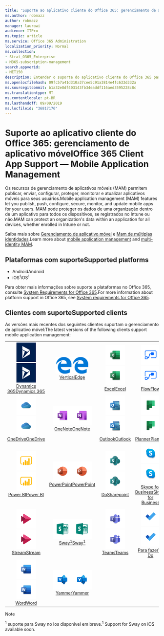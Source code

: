 ```yaml
---
title: 'Suporte ao aplicativo cliente do Office 365: gerenciamento de aplicativo móvel'
ms.author: robmazz
author: robmazz
manager: laurawi
audience: ITPro
ms.topic: article
ms.service: Office 365 Administration
localization_priority: Normal
ms.collection:
- Strat_O365_Enterprise
- M365-subscription-management
search.appverid:
- MET150
description: Entender o suporte do aplicativo cliente do Office 365 para gerenciamento de aplicativos móveis
ms.openlocfilehash: 09fc57a41d310a37cee5c91a3814e4fc633d332a
ms.sourcegitcommit: b1a32e8df403143fb34eaddf116aed3595228c8c
ms.translationtype: MT
ms.contentlocale: pt-BR
ms.lasthandoff: 09/09/2019
ms.locfileid: "36817176"
---
```

# <a name="office-365-client-app-support--mobile-application-management"></a><span data-ttu-id="1f7ca-103">Suporte ao aplicativo cliente do Office 365: gerenciamento de aplicativo móvel</span><span class="sxs-lookup"><span data-stu-id="1f7ca-103">Office 365 Client App Support — Mobile Application Management</span></span>

<span data-ttu-id="1f7ca-104">Os recursos de gerenciamento de aplicativos móveis (MAM) permitem publicar, enviar, configurar, proteger, monitorar e atualizar aplicativos móveis para seus usuários.</span><span class="sxs-lookup"><span data-stu-id="1f7ca-104">Mobile application management (MAM) features let you publish, push, configure, secure, monitor, and update mobile apps for your users.</span></span> <span data-ttu-id="1f7ca-105">MAM pode proteger os dados de uma organização dentro de um aplicativo para todos os dispositivos, se registrados no Intune ou não.</span><span class="sxs-lookup"><span data-stu-id="1f7ca-105">MAM can protect an organization's data within an application for all devices, whether enrolled in Intune or not.</span></span>

<span data-ttu-id="1f7ca-106">Saiba mais sobre [Gerenciamento de aplicativo móvel](https://docs.microsoft.com/intune/mam-faq) e [Mam de múltiplas identidades](https://docs.microsoft.com/intune/app-protection-policy).</span><span class="sxs-lookup"><span data-stu-id="1f7ca-106">Learn more about [mobile application management](https://docs.microsoft.com/intune/mam-faq) and [multi-identity MAM](https://docs.microsoft.com/intune/app-protection-policy).</span></span>

## <a name="supported-platforms"></a><span data-ttu-id="1f7ca-107">Plataformas com suporte</span><span class="sxs-lookup"><span data-stu-id="1f7ca-107">Supported platforms</span></span>

 - <span data-ttu-id="1f7ca-108">Android</span><span class="sxs-lookup"><span data-stu-id="1f7ca-108">Android</span></span>
 - <span data-ttu-id="1f7ca-109">iOS<sup>1</sup></span><span class="sxs-lookup"><span data-stu-id="1f7ca-109">iOS<sup>1</sup></span></span>

<span data-ttu-id="1f7ca-110">Para obter mais informações sobre suporte a plataformas no Office 365, consulte [System Requirements for Office 365](https://products.office.com/office-system-requirements).</span><span class="sxs-lookup"><span data-stu-id="1f7ca-110">For more information about platform support in Office 365, see [System requirements for Office 365](https://products.office.com/office-system-requirements).</span></span>

## <a name="supported-clients"></a><span data-ttu-id="1f7ca-111">Clientes com suporte</span><span class="sxs-lookup"><span data-stu-id="1f7ca-111">Supported clients</span></span>

<span data-ttu-id="1f7ca-112">As versões mais recentes dos seguintes clientes suportam o gerenciamento de aplicativo móvel:</span><span class="sxs-lookup"><span data-stu-id="1f7ca-112">The latest versions of the following clients support mobile application management:</span></span>

| | | | | | |
|:---:|:---:|:---:|:---:|:---:|:---:|
| <span data-ttu-id="1f7ca-113">![Ícone do Dynamics 365](media/o365-dynamics365-64x64.png)</span><span class="sxs-lookup"><span data-stu-id="1f7ca-113">![Dynamics 365 icon](media/o365-dynamics365-64x64.png)</span></span> <br> [<span data-ttu-id="1f7ca-114">Dynamics 365</span><span class="sxs-lookup"><span data-stu-id="1f7ca-114">Dynamics 365</span></span>](https://dynamics.microsoft.com) | <span data-ttu-id="1f7ca-115">![Ícone de borda](media/o365-edge-64x64.png)</span><span class="sxs-lookup"><span data-stu-id="1f7ca-115">![Edge icon](media/o365-edge-64x64.png)</span></span> <br> [<span data-ttu-id="1f7ca-116">Vertical</span><span class="sxs-lookup"><span data-stu-id="1f7ca-116">Edge</span></span>](https://www.microsoft.com/windows/microsoft-edge) | <span data-ttu-id="1f7ca-117">![Ícone do Excel](media/o365-excel-64x64.png)</span><span class="sxs-lookup"><span data-stu-id="1f7ca-117">![Excel icon](media/o365-excel-64x64.png)</span></span> <br> [<span data-ttu-id="1f7ca-118">Excel</span><span class="sxs-lookup"><span data-stu-id="1f7ca-118">Excel</span></span>](https://products.office.com/excel) | <span data-ttu-id="1f7ca-119">![Ícone de fluxo](media/o365-flow-64x64.png)</span><span class="sxs-lookup"><span data-stu-id="1f7ca-119">![Flow icon](media/o365-flow-64x64.png)</span></span> <br> [<span data-ttu-id="1f7ca-120">Flow</span><span class="sxs-lookup"><span data-stu-id="1f7ca-120">Flow</span></span>](https://flow.microsoft.com) | <span data-ttu-id="1f7ca-121">![Ícone de Kaizala](media/o365-kaizala-64x64.png)</span><span class="sxs-lookup"><span data-stu-id="1f7ca-121">![Kaizala icon](media/o365-kaizala-64x64.png)</span></span> <br> [<span data-ttu-id="1f7ca-122">Kaizala</span><span class="sxs-lookup"><span data-stu-id="1f7ca-122">Kaizala</span></span>](https://products.office.com/en/business/microsoft-kaizala) 
| <span data-ttu-id="1f7ca-123">![Ícone do OneDrive for Business](media/o365-OneDrive-64x64.png)</span><span class="sxs-lookup"><span data-stu-id="1f7ca-123">![OneDrive for Business icon](media/o365-OneDrive-64x64.png)</span></span> <br> [<span data-ttu-id="1f7ca-124">OneDrive</span><span class="sxs-lookup"><span data-stu-id="1f7ca-124">OneDrive</span></span>](https://products.office.com/onedrive-for-business/online-cloud-storage) | <span data-ttu-id="1f7ca-125">![Ícone do OneNote](media/o365-OneNote-64x64.png)</span><span class="sxs-lookup"><span data-stu-id="1f7ca-125">![OneNote icon](media/o365-OneNote-64x64.png)</span></span> <br> [<span data-ttu-id="1f7ca-126">OneNote</span><span class="sxs-lookup"><span data-stu-id="1f7ca-126">OneNote</span></span>](https://products.office.com/onenote) | <span data-ttu-id="1f7ca-127">![Ícone do Outlook](media/o365-outlook-64x64.png)</span><span class="sxs-lookup"><span data-stu-id="1f7ca-127">![Outlook icon](media/o365-outlook-64x64.png)</span></span> <br> [<span data-ttu-id="1f7ca-128">Outlook</span><span class="sxs-lookup"><span data-stu-id="1f7ca-128">Outlook</span></span>](https://products.office.com/outlook) | <span data-ttu-id="1f7ca-129">![Ícone do Planner](media/o365-planner-64x64.png)</span><span class="sxs-lookup"><span data-stu-id="1f7ca-129">![Planner icon](media/o365-planner-64x64.png)</span></span> <br> [<span data-ttu-id="1f7ca-130">Planner</span><span class="sxs-lookup"><span data-stu-id="1f7ca-130">Planner</span></span>](https://products.office.com/business/task-management-software) | <span data-ttu-id="1f7ca-131">![Ícone do PowerApps](media/o365-powerapps-64x64.png)</span><span class="sxs-lookup"><span data-stu-id="1f7ca-131">![PowerApps icon](media/o365-powerapps-64x64.png)</span></span> <br> [<span data-ttu-id="1f7ca-132">PowerApps</span><span class="sxs-lookup"><span data-stu-id="1f7ca-132">PowerApps </span></span>](https://powerapps.microsoft.com) 
| <span data-ttu-id="1f7ca-133">![Ícone do PowerBI](media/o365-powerbi-64x64.png)</span><span class="sxs-lookup"><span data-stu-id="1f7ca-133">![PowerBI icon](media/o365-powerbi-64x64.png)</span></span> <br> [<span data-ttu-id="1f7ca-134">Power BI</span><span class="sxs-lookup"><span data-stu-id="1f7ca-134">Power BI</span></span>](https://powerbi.microsoft.com) | <span data-ttu-id="1f7ca-135">![Ícone do PowerPoint](media/o365-powerpoint-64x64.png)</span><span class="sxs-lookup"><span data-stu-id="1f7ca-135">![PowerPoint icon](media/o365-powerpoint-64x64.png)</span></span> <br> [<span data-ttu-id="1f7ca-136">PowerPoint</span><span class="sxs-lookup"><span data-stu-id="1f7ca-136">PowerPoint</span></span>](https://products.office.com/powerpoint) | <span data-ttu-id="1f7ca-137">![Ícone do SharePoint](media/o365-sharepoint-64x64.png)</span><span class="sxs-lookup"><span data-stu-id="1f7ca-137">![SharePoint icon](media/o365-sharepoint-64x64.png)</span></span> <br> [<span data-ttu-id="1f7ca-138">Do</span><span class="sxs-lookup"><span data-stu-id="1f7ca-138">Sharepoint</span></span>](https://products.office.com/sharepoint) | <span data-ttu-id="1f7ca-139">![Ícone do Skype for Business](media/o365-skypeforbusiness-64x64.png)</span><span class="sxs-lookup"><span data-stu-id="1f7ca-139">![Skype for Business icon](media/o365-skypeforbusiness-64x64.png)</span></span> <br> [<span data-ttu-id="1f7ca-140">Skype for <br> Business</span><span class="sxs-lookup"><span data-stu-id="1f7ca-140">Skype for <br> Business</span></span>](https://www.skype.com/business/) | <span data-ttu-id="1f7ca-141">![Ícone de StaffHub](media/o365-staffhub-64x64.png)</span><span class="sxs-lookup"><span data-stu-id="1f7ca-141">![StaffHub icon](media/o365-staffhub-64x64.png)</span></span> <br> [<span data-ttu-id="1f7ca-142">StaffHub</span><span class="sxs-lookup"><span data-stu-id="1f7ca-142">StaffHub</span></span>](https://products.office.com/microsoft-staffhub/staff-scheduling-software) 
| <span data-ttu-id="1f7ca-143">![Ícone de fluxo](media/o365-stream-64x64.png)</span><span class="sxs-lookup"><span data-stu-id="1f7ca-143">![Stream icon](media/o365-stream-64x64.png)</span></span> <br> [<span data-ttu-id="1f7ca-144">Stream</span><span class="sxs-lookup"><span data-stu-id="1f7ca-144">Stream</span></span>](https://stream.microsoft.com) | <span data-ttu-id="1f7ca-145">![Ícone de Sway](media/o365-sway-64x64.png)</span><span class="sxs-lookup"><span data-stu-id="1f7ca-145">![Sway icon](media/o365-sway-64x64.png)</span></span> <br> [<span data-ttu-id="1f7ca-146">Sway<sup>1</sup></span><span class="sxs-lookup"><span data-stu-id="1f7ca-146">Sway<sup>1</sup></span></span>](https://sway.com) | <span data-ttu-id="1f7ca-147">![Ícone do teams](media/o365-teams-64x64.png)</span><span class="sxs-lookup"><span data-stu-id="1f7ca-147">![Teams icon](media/o365-teams-64x64.png)</span></span> <br> [<span data-ttu-id="1f7ca-148">Teams</span><span class="sxs-lookup"><span data-stu-id="1f7ca-148">Teams</span></span>](https://products.office.com/microsoft-teams/group-chat-software) | <span data-ttu-id="1f7ca-149">![Ícone de tarefas pendentes](media/o365-todo-64x64.png)</span><span class="sxs-lookup"><span data-stu-id="1f7ca-149">![To Do icon](media/o365-todo-64x64.png)</span></span> <br> [<span data-ttu-id="1f7ca-150">Para fazer</span><span class="sxs-lookup"><span data-stu-id="1f7ca-150">To Do</span></span>](https://todo.microsoft.com) | <span data-ttu-id="1f7ca-151">![Ícone do Visio](media/o365-visio-64x64.png)</span><span class="sxs-lookup"><span data-stu-id="1f7ca-151">![Visio icon](media/o365-visio-64x64.png)</span></span> <br> [<span data-ttu-id="1f7ca-152">Visio</span><span class="sxs-lookup"><span data-stu-id="1f7ca-152">Visio</span></span>](https://products.office.com/visio/flowchart-software) 
| <span data-ttu-id="1f7ca-153">![Ícone do Word](media/o365-word-64x64.png)</span><span class="sxs-lookup"><span data-stu-id="1f7ca-153">![Word icon](media/o365-word-64x64.png)</span></span> <br> [<span data-ttu-id="1f7ca-154">Word</span><span class="sxs-lookup"><span data-stu-id="1f7ca-154">Word</span></span>](https://products.office.com/word) | <span data-ttu-id="1f7ca-155">![Ícone do Yammer](media/o365-yammer-64x64.png)</span><span class="sxs-lookup"><span data-stu-id="1f7ca-155">![Yammer icon](media/o365-yammer-64x64.png)</span></span> <br> [<span data-ttu-id="1f7ca-156">Yammer</span><span class="sxs-lookup"><span data-stu-id="1f7ca-156">Yammer</span></span>](https://products.office.com/yammer/yammer-overview)

> [!NOTE]
> <span data-ttu-id="1f7ca-157"><sup>1</sup> suporte para Sway no Ios disponível em breve.</span><span class="sxs-lookup"><span data-stu-id="1f7ca-157"><sup>1</sup> Support for Sway on iOS available soon.</span></span>